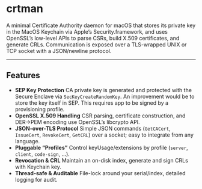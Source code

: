 # crtman

A minimal Certificate Authority daemon for macOS that stores its private key in the MacOS Keychain via Apple’s Security.framework, and uses OpenSSL’s low-level APIs to parse CSRs, build X.509 certificates, and generate CRLs. Communication is exposed over a TLS-wrapped UNIX or TCP socket with a JSON/newline protocol.

---

## Features

- **SEP Key Protection**
  CA private key is generated and protected with the Secure Enclave via `SecKeyCreateRandomKey`. An improvement would be to store the key itself in SEP. This requires app to be signed by a provisioning profile.
- **OpenSSL X.509 Handling**
  CSR parsing, certificate construction, and DER→PEM encoding use OpenSSL’s libcrypto API.
- **JSON-over-TLS Protocol**
  Simple JSON commands (`GetCACert`, `IssueCert`, `RevokeCert`, `GetCRL`) over a socket; easy to integrate from any language.
- **Pluggable “Profiles”**
  Control keyUsage/extensions by profile (`server`, `client`, `code-sign`, …).
- **Revocation & CRL**
  Maintain an on-disk index, generate and sign CRLs with Keychain key.
- **Thread-safe & Auditable**
  File-lock around your serial/index, detailed logging for audit.

